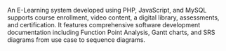 An E-Learning system developed using PHP, JavaScript, and MySQL supports course enrollment, video content, a digital library, assessments, and certification. It features comprehensive software development documentation including Function Point Analysis, Gantt charts, and SRS diagrams from use case to sequence diagrams.
